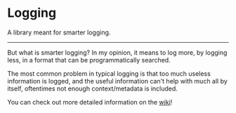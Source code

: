 # Logging
A library meant for smarter logging.

---

But what is smarter logging? 
In my opinion, it means to log more, by logging less, in a format that can be programmatically searched.

The most common problem in typical logging is that too much useless information is logged,
and the useful information can't help with much all by itself, oftentimes not enough
context/metadata is included.


You can check out more detailed information on the [wiki](https://github.com/nightowl286/Logging/wiki)!

